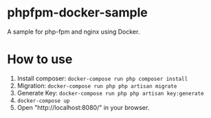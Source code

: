 # phpfpm-docker-sample
A sample for php-fpm and nginx using Docker.

# How to use

1. Install composer: `docker-compose run php composer install`
1. Migration: `docker-compose run php php artisan migrate`
1. Generate Key: `docker-compose run php php artisan key:generate`
1. `docker-compose up`
1. Open "http://localhost:8080/" in your browser.

